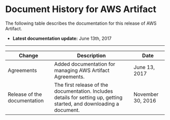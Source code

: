 # Document History for AWS Artifact<a name="doc-history"></a>

The following table describes the documentation for this release of AWS Artifact\.

+ **Latest documentation update:** June 13th, 2017


****  

| Change | Description | Date | 
| --- | --- | --- | 
| Agreements | Added documentation for managing AWS Artifact Agreements\. | June 13, 2017 | 
| Release of the documentation | The first release of the documentation\. Includes details for setting up, getting started, and downloading a document\. | November 30, 2016 | 